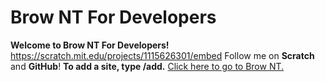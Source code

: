# Brow NT For Developers

**Welcome to Brow NT For Developers!**
 https://scratch.mit.edu/projects/1115626301/embed
Follow me on **Scratch** and **GitHub**!
**To add a site, type /add.**         [Click here to go to Brow NT.](https://scratch.mit.edu/projects/1115626301/)

